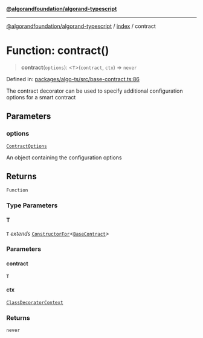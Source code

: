 [**@algorandfoundation/algorand-typescript**](../../README.md)

***

[@algorandfoundation/algorand-typescript](../../README.md) / [index](../README.md) / contract

# Function: contract()

> **contract**(`options`): \<`T`\>(`contract`, `ctx`) => `never`

Defined in: [packages/algo-ts/src/base-contract.ts:86](https://github.com/algorandfoundation/puya-ts/blob/main/packages/algo-ts/src/base-contract.ts#L86)

The contract decorator can be used to specify additional configuration options for a smart contract

## Parameters

### options

[`ContractOptions`](../-internal-/type-aliases/ContractOptions.md)

An object containing the configuration options

## Returns

`Function`

### Type Parameters

#### T

`T` *extends* [`ConstructorFor`](../-internal-/type-aliases/ConstructorFor.md)\<[`BaseContract`](../classes/BaseContract.md)\>

### Parameters

#### contract

`T`

#### ctx

[`ClassDecoratorContext`](../-internal-/interfaces/ClassDecoratorContext.md)

### Returns

`never`
